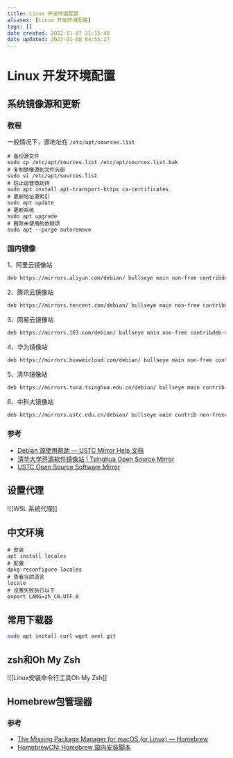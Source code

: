 ```yaml
---
title: Linux 开发环境配置
aliases: [Linux 开发环境配置]
tags: []
date created: 2022-11-07 21:15:40
date updated: 2023-01-08 04:55:27
---
```


# Linux 开发环境配置

## 系统镜像源和更新

### 教程

一般情况下，源地址在 `/etc/apt/sources.list`

```shell
# 备份源文件
sudo cp /etc/apt/sources.list /etc/apt/sources.list.bak
# 复制镜像源到文件头部
sudo vi /etc/apt/sources.list
# 防止运营商劫持
sudo apt install apt-transport-https ca-certificates
# 更新地址源索引
sudo apt update
# 更新系统
sudo apt upgrade
# 删除未使用的依赖项
sudo apt --purge autoremove
```

### 国内镜像

1、阿里云镜像站

```sh
deb https://mirrors.aliyun.com/debian/ bullseye main non-free contribdeb-src https://mirrors.aliyun.com/debian/ bullseye main non-free contrib deb https://mirrors.aliyun.com/debian-security/ bullseye-security maindeb-src https://mirrors.aliyun.com/debian-security/ bullseye-security main deb https://mirrors.aliyun.com/debian/ bullseye-updates main non-free contribdeb-src https://mirrors.aliyun.com/debian/ bullseye-updates main non-free contrib deb https://mirrors.aliyun.com/debian/ bullseye-backports main non-free contribdeb-src https://mirrors.aliyun.com/debian/ bullseye-backports main non-free contrib
```

2、腾讯云镜像站

```sh
deb https://mirrors.tencent.com/debian/ bullseye main non-free contribdeb-src https://mirrors.tencent.com/debian/ bullseye main non-free contrib deb https://mirrors.tencent.com/debian-security/ bullseye-security maindeb-src https://mirrors.tencent.com/debian-security/ bullseye-security main deb https://mirrors.tencent.com/debian/ bullseye-updates main non-free contribdeb-src https://mirrors.tencent.com/debian/ bullseye-updates main non-free contrib deb https://mirrors.tencent.com/debian/ bullseye-backports main non-free contribdeb-src https://mirrors.tencent.com/debian/ bullseye-backports main non-free contrib
```

3、网易云镜像站

```sh
deb https://mirrors.163.com/debian/ bullseye main non-free contribdeb-src https://mirrors.163.com/debian/ bullseye main non-free contrib deb https://mirrors.163.com/debian-security/ bullseye-security maindeb-src https://mirrors.163.com/debian-security/ bullseye-security main deb https://mirrors.163.com/debian/ bullseye-updates main non-free contribdeb-src https://mirrors.163.com/debian/ bullseye-updates main non-free contrib deb https://mirrors.163.com/debian/ bullseye-backports main non-free contribdeb-src https://mirrors.163.com/debian/ bullseye-backports main non-free contrib
```

4、华为镜像站

```sh
deb https://mirrors.huaweicloud.com/debian/ bullseye main non-free contribdeb-src https://mirrors.huaweicloud.com/debian/ bullseye main non-free contrib deb https://mirrors.huaweicloud.com/debian-security/ bullseye-security maindeb-src https://mirrors.huaweicloud.com/debian-security/ bullseye-security main deb https://mirrors.huaweicloud.com/debian/ bullseye-updates main non-free contribdeb-src https://mirrors.huaweicloud.com/debian/ bullseye-updates main non-free contrib deb https://mirrors.huaweicloud.com/debian/ bullseye-backports main non-free contribdeb-src https://mirrors.huaweicloud.com/debian/ bullseye-backports main non-free contrib
```

5、清华镜像站

```sh
deb https://mirrors.tuna.tsinghua.edu.cn/debian/ bullseye main contrib non-freedeb-src https://mirrors.tuna.tsinghua.edu.cn/debian/ bullseye main contrib non-free deb https://mirrors.tuna.tsinghua.edu.cn/debian/ bullseye-updates main contrib non-freedeb-src https://mirrors.tuna.tsinghua.edu.cn/debian/ bullseye-updates main contrib non-free deb https://mirrors.tuna.tsinghua.edu.cn/debian/ bullseye-backports main contrib non-freedeb-src https://mirrors.tuna.tsinghua.edu.cn/debian/ bullseye-backports main contrib non-free deb https://mirrors.tuna.tsinghua.edu.cn/debian-security bullseye-security main contrib non-freedeb-src https://mirrors.tuna.tsinghua.edu.cn/debian-security bullseye-security main contrib non-free
```

6、中科大镜像站

```sh
deb https://mirrors.ustc.edu.cn/debian/ bullseye main contrib non-freedeb-src https://mirrors.ustc.edu.cn/debian/ bullseye main contrib non-free deb https://mirrors.ustc.edu.cn/debian/ bullseye-updates main contrib non-freedeb-src https://mirrors.ustc.edu.cn/debian/ bullseye-updates main contrib non-free deb https://mirrors.ustc.edu.cn/debian/ bullseye-backports main contrib non-freedeb-src https://mirrors.ustc.edu.cn/debian/ bullseye-backports main contrib non-free deb https://mirrors.ustc.edu.cn/debian-security/ bullseye-security main contrib non-freedeb-src https://mirrors.ustc.edu.cn/debian-security/ bullseye-security main contrib non-free
```

### 参考

- [Debian 源使用帮助 — USTC Mirror Help 文档](https://mirrors.ustc.edu.cn/help/debian.html)
- [清华大学开源软件镜像站 | Tsinghua Open Source Mirror](https://mirrors.tuna.tsinghua.edu.cn/)
- [USTC Open Source Software Mirror](https://mirrors.ustc.edu.cn/)

## 设置代理

![[WSL 系统代理]]

## 中文环境

```shell
# 安装
apt install locales
# 配置
dpkg-reconfigure locales
# 查看当前语言
locale
# 设置失败执行以下
export LANG=zh_CN.UTF-8
```

## 常用下载器

```sh
sudo apt install curl wget axel git
```

## zsh和Oh My Zsh

![[Linux安装命令行工具Oh My Zsh]]

## Homebrew包管理器

### 参考

- [The Missing Package Manager for macOS (or Linux) — Homebrew](https://brew.sh/)
- [HomebrewCN: Homebrew 国内安装脚本](https://gitee.com/cunkai/HomebrewCN)
